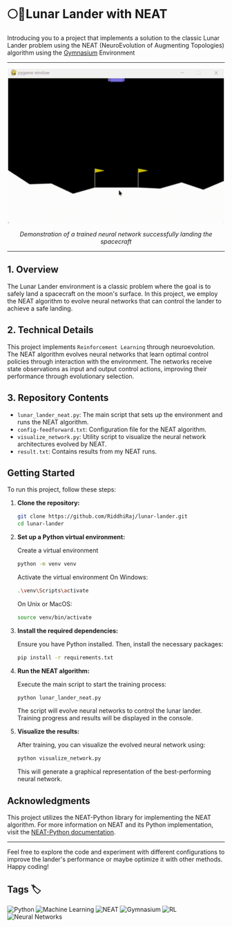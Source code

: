 # 🌕🚀Lunar Lander with NEAT

Introducing you to a project that implements a solution to the classic Lunar Lander problem using the NEAT (NeuroEvolution of Augmenting Topologies) algorithm using the [Gymnasium](https://github.com/Farama-Foundation/Gymnasium) Environment

-----------------------

<p align="center">
  <img src="lander.gif" width="500" alt="Demo of trained NEAT agent landing the spacecraft successfully"/>
</p>

<p align="center"><em>Demonstration of a trained neural network successfully landing the spacecraft</em></p>


------------------------

## 1. Overview

The Lunar Lander environment is a classic problem where the goal is to safely land a spacecraft on the moon's surface. In this project, we employ the NEAT algorithm to evolve neural networks that can control the lander to achieve a safe landing.

## 2. Technical Details

This project implements `Reinforcement Learning` through neuroevolution. The NEAT algorithm evolves neural networks that learn optimal control policies through interaction with the environment. The networks receive state observations as input and output control actions, improving their performance through evolutionary selection.


## 3. Repository Contents

- `lunar_lander_neat.py`: The main script that sets up the environment and runs the NEAT algorithm.
- `config-feedforward.txt`: Configuration file for the NEAT algorithm.
- `visualize_network.py`: Utility script to visualize the neural network architectures evolved by NEAT.
- `result.txt`: Contains results from my NEAT runs.

## Getting Started

To run this project, follow these steps:

1. **Clone the repository:**

   ```bash
   git clone https://github.com/RiddhiRaj/lunar-lander.git
   cd lunar-lander
   ```
2. **Set up a Python virtual environment:**
    
    Create a virtual environment
    ```bash
    python -m venv venv
    ```
    
    Activate the virtual environment
    On Windows:
    ```bash
    .\venv\Scripts\activate
    ```

    On Unix or MacOS:
    ```bash
    source venv/bin/activate
    ```

2. **Install the required dependencies:**

   Ensure you have Python installed. Then, install the necessary packages:

   ```bash
   pip install -r requirements.txt
   ```

3. **Run the NEAT algorithm:**

   Execute the main script to start the training process:

   ```bash
   python lunar_lander_neat.py
   ```

   The script will evolve neural networks to control the lunar lander. Training progress and results will be displayed in the console.

4. **Visualize the results:**

   After training, you can visualize the evolved neural network using:

   ```bash
   python visualize_network.py
   ```

   This will generate a graphical representation of the best-performing neural network.

## Acknowledgments

This project utilizes the NEAT-Python library for implementing the NEAT algorithm. For more information on NEAT and its Python implementation, visit the [NEAT-Python documentation](https://neat-python.readthedocs.io/en/latest/index.html).

---

Feel free to explore the code and experiment with different configurations to improve the lander's performance or maybe optimize it with other methods. Happy coding!

## Tags 🏷️

![Python](https://img.shields.io/badge/Python-3776AB?style=flat&logo=python&logoColor=white)
![Machine Learning](https://img.shields.io/badge/Machine_Learning-FF6F00?style=flat&logo=tensorflow&logoColor=white)
![NEAT](https://img.shields.io/badge/NEAT-Algorithm-blue)
![Gymnasium](https://img.shields.io/badge/Gymnasium-Environment-green)
![RL](https://img.shields.io/badge/Reinforcement-Learning-red)
![Neural Networks](https://img.shields.io/badge/Neural-Networks-yellow)
